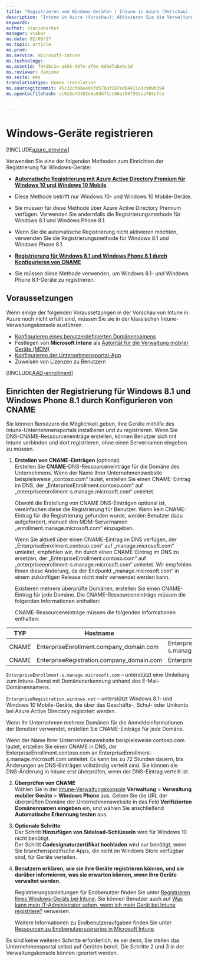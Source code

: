 ```yaml
---
title: "Registrieren von Windows-Geräten | Intune in Azure (Vorschau) | Microsoft Docs"
description: "Intune in Azure (Vorschau): Aktivieren Sie die Verwaltung mobiler Geräte (Mobile Device Management, MDM) für Windows-Geräte in Intune."
keywords: 
author: staciebarker
manager: stabar
ms.date: 02/09/17
ms.topic: article
ms.prod: 
ms.service: microsoft-intune
ms.technology: 
ms.assetid: f94dbc2e-a855-487e-af6e-8d08fabe6c3d
ms.reviewer: damionw
ms.suite: ems
translationtype: Human Translation
ms.sourcegitcommit: 45c32cf08e4d6fd570af287ed64411edc9d9b394
ms.openlocfilehash: ec623e7d102e8a8ddf1cc86a750f592ca765cfce


---
```


# <a name="enroll-windows-devices"></a>Windows-Geräte registrieren 

[!INCLUDE[azure_preview](../includes/azure_preview.md)]

Verwenden Sie eine der folgenden Methoden zum Einrichten der Registrierung für Windows-Geräte:

- **[Automatische Registrierung mit Azure Active Directory Premium für Windows 10 und Windows 10 Mobile](#set-up-windows-10-and-windows-10-mobile-automatic-enrollment-with-azure-active-directory-premium)** 
 -  Diese Methode betrifft nur Windows 10- und Windows 10 Mobile-Geräte.
 -  Sie müssen für diese Methode über Azure Active Directory Premium verfügen. Verwenden Sie andernfalls die Registrierungsmethode für Windows 8.1 und Windows Phone 8.1.
 -  Wenn Sie die automatische Registrierung nicht aktivieren möchten, verwenden Sie die Registrierungsmethode für Windows 8.1 und Windows Phone 8.1.


- **[Registrierung für Windows 8.1 und Windows Phone 8.1 durch Konfigurieren von CNAME](#set-up-windows-8.1-and-windows-phone-8.1-enrollment-by-configuring-cname)** 
 - Sie müssen diese Methode verwenden, um Windows 8.1- und Windows Phone 8.1-Geräte zu registrieren.


## <a name="prerequisites"></a>Voraussetzungen

Wenn einige der folgenden Voraussetzungen in der Vorschau von Intune in Azure noch nicht erfüllt sind, müssen Sie sie in der klassischen Intune-Verwaltungskonsole ausführen.

- [Konfigurieren eines benutzerdefinierten Domänennamens](https://docs.microsoft.com/intune/get-started/start-with-a-paid-subscription-to-microsoft-intune-step-2)
- Festlegen von **Microsoft Intune** als [Autorität für die Verwaltung mobiler Geräte (MDM)](set-mdm-authority.md)
- [Konfigurieren der Unternehmensportal-App](/intune-azure/manage-apps/company-portal-app.md)
- Zuweisen von Lizenzen zu Benutzern

[!INCLUDE[AAD-enrollment](../includes/win10-automatic-enrollment-aad.md)]

## <a name="set-up-windows-81-and-windows-phone-81-enrollment-by-configuring-cname"></a>Einrichten der Registrierung für Windows 8.1 und Windows Phone 8.1 durch Konfigurieren von CNAME

Sie können Benutzern die Möglichkeit geben, ihre Geräte mithilfe des Intune-Unternehmensportals installieren und zu registrieren. Wenn Sie DNS-CNAME-Ressourceneinträge erstellen, können Benutzer sich mit Intune verbinden und dort registrieren, ohne einen Servernamen eingeben zu müssen.

1. **Erstellen von CNAME-Einträgen** (optional)<br>
 Erstellen Sie **CNAME**-DNS-Ressourceneinträge für die Domäne des Unternehmens. Wenn der Name Ihrer Unternehmenswebsite beispielsweise „contoso.com“ lautet, erstellen Sie einen CNAME-Eintrag im DNS, der „EnterpriseEnrollment.contoso.com“ auf „enterpriseenrollment-s.manage.microsoft.com“ umleitet.

    Obwohl die Erstellung von CNAME DNS-Einträgen optional ist, vereinfachen diese die Registrierung für Benutzer. Wenn kein CNAME-Eintrag für die Registrierung gefunden wurde, werden Benutzer dazu aufgefordert, manuell den MDM-Servernamen „enrollment.manage.microsoft.com“ einzugeben.

    Wenn Sie aktuell über einen CNAME-Eintrag im DNS verfügen, der „EnterpriseEnrollment.contoso.com“ auf „manage.microsoft.com“ umleitet, empfehlen wir, ihn durch einen CNAME-Eintrag im DNS zu ersetzen, der „EnterpriseEnrollment.contoso.com“ auf „enterpriseenrollment-s.manage.microsoft.com“ umleitet. Wir empfehlen Ihnen diese Änderung, da der Endpunkt „manage.microsoft.com“ in einem zukünftigen Release nicht mehr verwendet werden kann.

    Existieren mehrere überprüfte Domänen, erstellen Sie einen CNAME-Eintrag für jede Domäne. Die CNAME-Ressourceneinträge müssen die folgenden Informationen enthalten:

    CNAME-Ressourceneinträge müssen die folgenden Informationen enthalten:

  |TYP|Hostname|Verweist auf|TTL|
  |--------|-------------|-------------|-------|
  |CNAME|EnterpriseEnrollment.company_domain.com|EnterpriseEnrollment-s.manage.microsoft.com |1 Stunde|
  |CNAME|EnterpriseRegistration.company_domain.com|EnterpriseRegistration.windows.net|1 Stunde|

  `EnterpriseEnrollment-s.manage.microsoft.com` – unterstützt eine Umleitung zum Intune-Dienst mit Domänenerkennung anhand des E-Mail-Domänennamens.

  `EnterpriseRegistration.windows.net` – unterstützt Windows 8.1- und Windows 10 Mobile-Geräte, die über das Geschäfts-, Schul- oder Unikonto bei Azure Active Directory registriert werden.

  Wenn Ihr Unternehmen mehrere Domänen für die Anmeldeinformationen der Benutzer verwendet, erstellen Sie CNAME-Einträge für jede Domäne.

  Wenn der Name Ihrer Unternehmenswebsite beispielsweise contoso.com lautet, erstellen Sie einen CNAME in DNS, der EnterpriseEnrollment.contoso.com an EnterpriseEnrollment-s.manage.microsoft.com umleitet. Es kann bis zu 72 Stunden dauern, bis Änderungen an DNS-Einträgen vollständig verteilt sind. Sie können die DNS-Änderung in Intune erst überprüfen, wenn der DNS-Eintrag verteilt ist.

2.  **Überprüfen von CNAME**<br>Wählen Sie in der [Intune-Verwaltungskonsole](http://manage.microsoft.com) **Verwaltung** &gt; **Verwaltung mobiler Geräte** &gt; **Windows Phone** aus. Geben Sie die URL der überprüften Domäne der Unternehmenswebsite in das Feld **Verifizierten Domänennamen eingeben** ein, und wählen Sie anschließend **Automatische Erkennung testen** aus.

3.  **Optionale Schritte**<br>Der Schritt **Hinzufügen von Sideload-Schlüsseln** wird für Windows 10 nicht benötigt. <br>Der Schritt **Codesignaturzertifikat hochladen** wird nur benötigt, wenn Sie branchenspezifische Apps, die nicht im Windows Store verfügbar sind, für Geräte verteilen.

4.  **Benutzern erklären, wie sie ihre Geräte registrieren können, und sie darüber informieren, was sie erwarten können, wenn ihre Geräte verwaltet werden.**

    Registrierungsanleitungen für Endbenutzer finden Sie unter [Registrieren Ihres Windows-Geräts bei Intune](https://docs.microsoft.com/en-us/intune/enduser/enroll-your-device-in-intune-windows). Sie können Benutzer auch auf [Was kann mein IT-Administrator sehen, wenn ich mein Gerät bei Intune registriere?](https://docs.microsoft.com/intune/enduser/what-can-your-it-administrator-see-when-you-enroll-your-device-in-intune-windows) verweisen.

    Weitere Informationen zu Endbenutzeraufgaben finden Sie unter [Ressourcen zu Endbenutzerszenarios in Microsoft Intune](https://docs.microsoft.com/intune/deploy-use/what-to-tell-your-end-users-about-using-microsoft-intune).

Es sind keine weiteren Schritte erforderlich, es sei denn, Sie stellen das Unternehmensportal selbst auf Geräten bereit.  Die Schritte 2 und 3 in der Verwaltungskonsole können ignoriert werden.



<!--HONumber=Feb17_HO2-->


